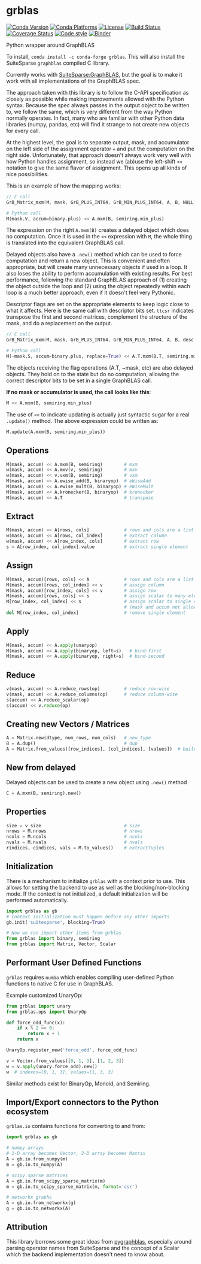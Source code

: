# grblas

[![Conda Version](https://img.shields.io/conda/vn/conda-forge/grblas.svg)](https://anaconda.org/conda-forge/grblas)
[![Conda Platforms](https://img.shields.io/conda/pn/conda-forge/grblas.svg)](https://anaconda.org/conda-forge/grblas)
[![License](https://img.shields.io/badge/License-Apache%202.0-blue.svg)](https://github.com/metagraph-dev/grblas/blob/master/LICENSE)
[![Build Status](https://travis-ci.org/metagraph-dev/grblas.svg?branch=master)](https://travis-ci.org/metagraph-dev/grblas)
[![Coverage Status](https://coveralls.io/repos/metagraph-dev/grblas/badge.svg?branch=master)](https://coveralls.io/r/metagraph-dev/grblas)
[![Code style](https://img.shields.io/badge/code%20style-black-000000.svg)](https://github.com/psf/black)
[![Binder](https://mybinder.org/badge_logo.svg)](https://mybinder.org/v2/gh/metagraph-dev/grblas/HEAD?filepath=notebooks%2FIntro%20to%20GraphBLAS%20%2B%20SSSP%20example.ipynb)

Python wrapper around GraphBLAS

To install, `conda install -c conda-forge grblas`. This will also install the SuiteSparse `graphblas` compiled C library.

Currently works with [SuiteSparse:GraphBLAS](https://github.com/DrTimothyAldenDavis/GraphBLAS), but the goal is to make it work with all implementations of the GraphBLAS spec.

The approach taken with this library is to follow the C-API specification as closely as possible while making improvements
allowed with the Python syntax. Because the spec always passes in the output object to be written to, we follow the same,
which is very different from the way Python normally operates. In fact, many who are familiar with other Python data
libraries (numpy, pandas, etc) will find it strange to not create new objects for every call.

At the highest level, the goal is to separate output, mask, and accumulator on the left side of the assignment
operator `=` and put the computation on the right side. Unfortunately, that approach doesn't always work very well
with how Python handles assignment, so instead we (ab)use the left-shift `<<` notation to give the same flavor of
assignment. This opens up all kinds of nice possibilities.

This is an example of how the mapping works:
```C
// C call
GrB_Matrix_mxm(M, mask, GrB_PLUS_INT64, GrB_MIN_PLUS_INT64, A, B, NULL)
```
```python
# Python call
M(mask.V, accum=binary.plus) << A.mxm(B, semiring.min_plus)
```

The expression on the right `A.mxm(B)` creates a delayed object which does no computation. Once it is used in the
`<<` expression with `M`, the whole thing is translated into the equivalent GraphBLAS call.

Delayed objects also have a `.new()` method which can be used to force computation and return a new
object. This is convenient and often appropriate, but will create many unnecessary objects if used in a loop. It
also loses the ability to perform accumulation with existing results. For best performance, following the standard
GraphBLAS approach of (1) creating the object outside the loop and (2) using the object repeatedly within each loop
is a much better approach, even if it doesn't feel very Pythonic.

Descriptor flags are set on the appropriate elements to keep logic close to what it affects. Here is the same call
with descriptor bits set. `ttcsr` indicates transpose the first and second matrices, complement the structure of the mask,
and do a replacement on the output.
```C
// C call
GrB_Matrix_mxm(M, mask, GrB_PLUS_INT64, GrB_MIN_PLUS_INT64, A, B, desc.ttcsr)
```
```python
# Python call
M(~mask.S, accum=binary.plus, replace=True) << A.T.mxm(B.T, semiring.min_plus)
```

The objects receiving the flag operations (A.T, ~mask, etc) are also delayed objects. They hold on to the state but
do no computation, allowing the correct descriptor bits to be set in a single GraphBLAS call.

**If no mask or accumulator is used, the call looks like this**:
```python
M << A.mxm(B, semiring.min_plus)
```
The use of `<<` to indicate updating is actually just syntactic sugar for a real `.update()` method. The above
expression could be written as:
```python
M.update(A.mxm(B, semiring.min_plus))
```

## Operations
```python
M(mask, accum) << A.mxm(B, semiring)        # mxm
w(mask, accum) << A.mxv(v, semiring)        # mxv
w(mask, accum) << v.vxm(B, semiring)        # vxm
M(mask, accum) << A.ewise_add(B, binaryop)  # eWiseAdd
M(mask, accum) << A.ewise_mult(B, binaryop) # eWiseMult
M(mask, accum) << A.kronecker(B, binaryop)  # kronecker
M(mask, accum) << A.T                       # transpose
```
## Extract
```python
M(mask, accum) << A[rows, cols]             # rows and cols are a list or a slice
w(mask, accum) << A[rows, col_index]        # extract column
w(mask, accum) << A[row_index, cols]        # extract row
s = A[row_index, col_index].value           # extract single element
```
## Assign
```python
M(mask, accum)[rows, cols] << A             # rows and cols are a list or a slice
M(mask, accum)[rows, col_index] << v        # assign column
M(mask, accum)[row_index, cols] << v        # assign row
M(mask, accum)[rows, cols] << s             # assign scalar to many elements
M[row_index, col_index] << s                # assign scalar to single element
                                            # (mask and accum not allowed)
del M[row_index, col_index]                 # remove single element
```
## Apply
```python
M(mask, accum) << A.apply(unaryop)
M(mask, accum) << A.apply(binaryop, left=s)   # bind-first
M(mask, accum) << A.apply(binaryop, right=s)  # bind-second
```
## Reduce
```python
v(mask, accum) << A.reduce_rows(op)         # reduce row-wise
v(mask, accum) << A.reduce_columns(op)      # reduce column-wise
s(accum) << A.reduce_scalar(op)
s(accum) << v.reduce(op)
```
## Creating new Vectors / Matrices
```python
A = Matrix.new(dtype, num_rows, num_cols)   # new_type
B = A.dup()                                 # dup
A = Matrix.from_values([row_indices], [col_indices], [values])  # build
```
## New from delayed
Delayed objects can be used to create a new object using `.new()` method
```python
C = A.mxm(B, semiring).new()
```
## Properties
```python
size = v.size                               # size
nrows = M.nrows                             # nrows
ncols = M.ncols                             # ncols
nvals = M.nvals                             # nvals
rindices, cindices, vals = M.to_values()    # extractTuples
```
## Initialization
There is a mechanism to initialize `grblas` with a context prior to use. This allows for setting the backend to
use as well as the blocking/non-blocking mode. If the context is not initialized, a default initialization will
be performed automatically.
```python
import grblas as gb
# Context initialization must happen before any other imports
gb.init('suitesparse', blocking=True)

# Now we can import other items from grblas
from grblas import binary, semiring
from grblas import Matrix, Vector, Scalar
```
## Performant User Defined Functions
`grblas` requires `numba` which enables compiling user-defined Python functions to native C for use in GraphBLAS.

Example customized UnaryOp:
```python
from grblas import unary
from grblas.ops import UnaryOp

def force_odd_func(x):
    if x % 2 == 0:
        return x + 1
    return x

UnaryOp.register_new('force_odd', force_odd_func)

v = Vector.from_values([0, 1, 3], [1, 2, 3])
w = v.apply(unary.force_odd).new()
w  # indexes=[0, 1, 3], values=[1, 3, 3]
```
Similar methods exist for BinaryOp, Monoid, and Semiring.

## Import/Export connectors to the Python ecosystem
`grblas.io` contains functions for converting to and from:
```python
import grblas as gb

# numpy arrays
# 1-D array becomes Vector, 2-D array becomes Matrix
A = gb.io.from_numpy(m)
m = gb.io.to_numpy(A)

# scipy.sparse matrices
A = gb.io.from_scipy_sparse_matrix(m)
m = gb.io.to_scipy_sparse_matrix(m, format='csr')

# networkx graphs
A = gb.io.from_networkx(g)
g = gb.io.to_networkx(A)
```

## Attribution
This library borrows some great ideas from [pygraphblas](https://github.com/michelp/pygraphblas),
especially around parsing operator names from SuiteSparse and the concept of a Scalar which the backend
implementation doesn't need to know about.

